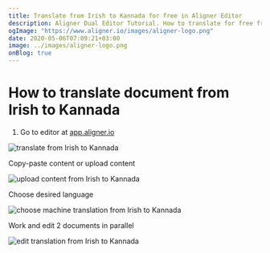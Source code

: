 ```yaml
---
title: Translate from Irish to Kannada for free in Aligner Editor
description: Aligner Dual Editor Tutorial. How to translate for free from Irish to Kannada. Aligner is multilingual document management platform. 
ogImage: "https://www.aligner.io/images/aligner-logo.png"
date: 2020-05-06T07:09:21+03:00
image: ../images/aligner-logo.png
onBlog: true
---
```


# How to translate document from Irish to Kannada

1. Go to editor at [app.aligner.io](https://app.aligner.io "Aligner App web page")

![translate from Irish to Kannada](../aligner-blank-editor.png "translate from Irish to Kannada")

Copy-paste content or upload content

![upload content from Irish to Kannada](../aligner-uploaded-document.png "upload content from Irish to Kannada")

Choose desired language

![choose machine translation from Irish to Kannada](../aligner-language-dropdown.png "choose machine translation from Irish to Kannada")

Work and edit 2 documents in parallel

![edit translation from Irish to Kannada](../aligner-double-sitded-editor.png "edit translation from Irish to Kannada")

